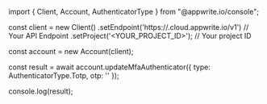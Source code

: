 import { Client, Account, AuthenticatorType } from "@appwrite.io/console";

const client = new Client()
    .setEndpoint('https://<REGION>.cloud.appwrite.io/v1') // Your API Endpoint
    .setProject('<YOUR_PROJECT_ID>'); // Your project ID

const account = new Account(client);

const result = await account.updateMfaAuthenticator({
    type: AuthenticatorType.Totp,
    otp: '<OTP>'
});

console.log(result);
